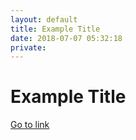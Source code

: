 ```yaml
---
layout: default
title: Example Title
date: 2018-07-07 05:32:18
private: 
---
```


# Example Title

[Go to link](http://example.com)

